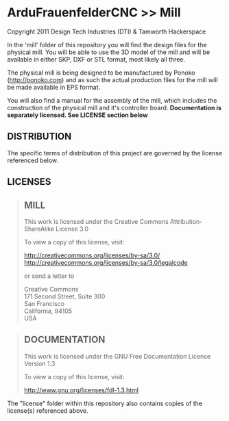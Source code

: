 ArduFrauenfelderCNC >> Mill
=============================
Copyright 2011 Design Tech Industries (DTI)  & Tamworth Hackerspace

In the 'mill' folder of this repository you will find the design files for the physical mill.
You will be able to use the 3D model of the mill and will be available in either SKP, DXF or STL 
format, most likely all three.

The physical mill is being designed to be manufactured by Ponoko (http://ponoko.com) and as such 
the actual production files for the mill will be made available in EPS format.

You will also find a manual for the assembly of the mill, which includes the construction of the 
physical mill and it's controller board. 
**Documentation is separately licensed. See LICENSE section below**

DISTRIBUTION
------------
The specific terms of distribution of this project are governed by the
license referenced below.


LICENSES
--------
> MILL
> ----
> This work is licensed under the Creative Commons Attribution-ShareAlike License 3.0  
> 
> To view a copy of this license, visit:
> 
>   http://creativecommons.org/licenses/by-sa/3.0/  
>   http://creativecommons.org/licenses/by-sa/3.0/legalcode
> 
> or send a letter to
> 
>   Creative Commons  
>   171 Second Street, Suite 300  
>   San Francisco  
>   California, 94105  
>   USA

> DOCUMENTATION
> -------------
> This work is licensed under the GNU Free Documentation License Version 1.3
> 
> To view a copy of this license, visit:
> 
>   http://www.gnu.org/licenses/fdl-1.3.html

The "license" folder within this repository also contains copies of the
license(s) referenced above.